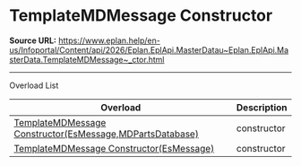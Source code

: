 # TemplateMDMessage Constructor

**Source URL:** https://www.eplan.help/en-us/Infoportal/Content/api/2026/Eplan.EplApi.MasterDatau~Eplan.EplApi.MasterData.TemplateMDMessage~_ctor.html

---

Overload List

| Overload | Description |
| --- | --- |
| [TemplateMDMessage Constructor(EsMessage,MDPartsDatabase)](Eplan.EplApi.MasterDatau~Eplan.EplApi.MasterData.TemplateMDMessage~_ctor(EsMessage,MDPartsDatabase).html) | constructor |
| [TemplateMDMessage Constructor(EsMessage)](Eplan.EplApi.MasterDatau~Eplan.EplApi.MasterData.TemplateMDMessage~_ctor(EsMessage).html) | constructor |
